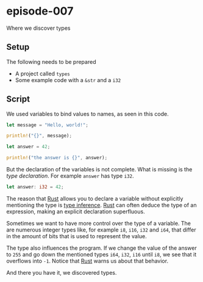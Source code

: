 # episode-007
Where we discover types

## Setup
The following needs to be prepared

* A project called `types`
* Some example code with a `&str` and a `i32`

## Script
We used variables to bind values to names, as seen in this code.

```rust
let message = "Hello, world!";

println!("{}", message);

let answer = 42;

println!("the answer is {}", answer);
```

But the declaration of the variables is not complete. What is missing is the *type declaration*. For example `answer` has type `i32`.

```rust
let answer: i32 = 42;
```

The reason that [Rust][rust-lang] allows you to declare a variable without explicitly mentioning the type is [type inference][type-inference]. [Rust][rust-lang] can often deduce the type of an expression, making an explicit declaration superfluous.

Sometimes we want to have more control over the type of a variable. The are numerous integer types like, for example `i8`, `i16`, `i32` and `i64`, that differ in the amount of bits that is used to represent the value.

The type also influences the program. If we change the value of the answer to `255` and go down the mentioned types `i64`, `i32`, `i16` until `i8`, we see that it overflows into `-1`. Notice that [Rust][rust-lang] warns us about that behavior.

And there you have it, we discovered types.

[rust-lang]: https://www.rust-lang.org
[type-inference]: https://en.wikipedia.org/wiki/Type_inference